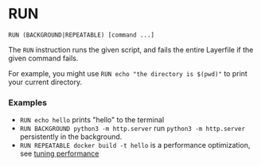 # RUN 

`RUN (BACKGROUND|REPEATABLE) [command ...]`

The `RUN` instruction runs the given script, and fails the entire Layerfile if the given command fails.

For example, you might use `RUN echo "the directory is $(pwd)"` to print your current directory.

### Examples

- `RUN echo hello` prints "hello" to the terminal
- `RUN BACKGROUND python3 -m http.server` run `python3 -m http.server` persistently in the background.
- `RUN REPEATABLE docker build -t hello` is a performance optimization, see [tuning performance](/docs/tuning-performance#run-repeatable)
